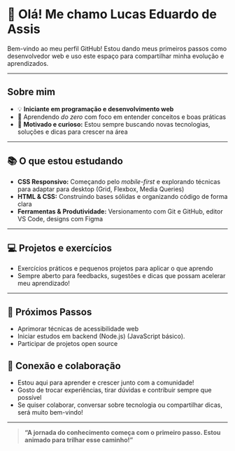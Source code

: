 # 👋 Olá! Me chamo Lucas Eduardo de Assis

Bem-vindo ao meu perfil GitHub! Estou dando meus primeiros passos como desenvolvedor web e uso este espaço para compartilhar minha evolução e aprendizados.

---

##  Sobre mim

- 💡 **Iniciante em programação e desenvolvimento web**
- 🔎 Aprendendo *do zero* com foco em entender conceitos e boas práticas
- 🚀 **Motivado e curioso:** Estou sempre buscando novas tecnologias, soluções e dicas para crescer na área

---

## 📚 O que estou estudando

- **CSS Responsivo:** Começando pelo *mobile-first* e explorando técnicas para adaptar para desktop (Grid, Flexbox, Media Queries)
- **HTML & CSS:** Construindo bases sólidas e organizando código de forma clara
- **Ferramentas & Produtividade:** Versionamento com Git e GitHub, editor VS Code, designs com Figma

---

## 💻 Projetos e exercícios

- Exercícios práticos e pequenos projetos para aplicar o que aprendo
- Sempre aberto para feedbacks, sugestões e dicas que possam acelerar meu aprendizado!

---
## 🚀 Próximos Passos

- Aprimorar técnicas de acessibilidade web
- Iniciar estudos em backend (Node.js) (JavaScript básico).
- Participar de projetos open source


## 🤝 Conexão e colaboração

- Estou aqui para aprender e crescer junto com a comunidade!
- Gosto de trocar experiências, tirar dúvidas e contribuir sempre que possível
- Se quiser colaborar, conversar sobre tecnologia ou compartilhar dicas, será muito bem-vindo!

---

> **“A jornada do conhecimento começa com o primeiro passo. Estou animado para trilhar esse caminho!”**
